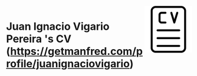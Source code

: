 <img src="/assets/cv_icon.png" align="right" width="128px" />

# Juan Ignacio Vigario Pereira 's CV (https://getmanfred.com/profile/juanignaciovigario)


